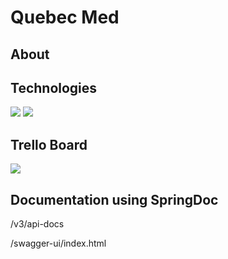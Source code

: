 <h1>Quebec Med</h1>

<h2>About</h2>

## Technologies
<img src="https://img.shields.io/badge/Java-ED8B00?style=flat-square&for-the-badge&logo=openjdk&logoColor=white">
<img src="https://img.shields.io/badge/SpringBoot-6DB33F?style=flat-square&logo=Spring&logoColor=white">

## Trello Board
<a href="https://trello.com/b/WuQm5FxI/api-quebec-med" target="_blank"><img src="https://shields.io/badge/Trello-blue?logo=Trello&style=flat"></a>

## Documentation using SpringDoc
/v3/api-docs

/swagger-ui/index.html
